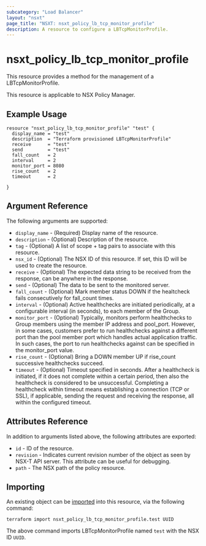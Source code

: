 ```yaml
---
subcategory: "Load Balancer"
layout: "nsxt"
page_title: "NSXT: nsxt_policy_lb_tcp_monitor_profile"
description: A resource to configure a LBTcpMonitorProfile.
---
```


# nsxt_policy_lb_tcp_monitor_profile

This resource provides a method for the management of a LBTcpMonitorProfile.

This resource is applicable to NSX Policy Manager.

## Example Usage

```hcl
resource "nsxt_policy_lb_tcp_monitor_profile" "test" {
  display_name = "test"
  description  = "Terraform provisioned LBTcpMonitorProfile"
  receive      = "test"
  send         = "test"
  fall_count   = 2
  interval     = 2
  monitor_port = 8080
  rise_count   = 2
  timeout      = 2

}
```

## Argument Reference

The following arguments are supported:

* `display_name` - (Required) Display name of the resource.
* `description` - (Optional) Description of the resource.
* `tag` - (Optional) A list of scope + tag pairs to associate with this resource.
* `nsx_id` - (Optional) The NSX ID of this resource. If set, this ID will be used to create the resource.
* `receive` - (Optional) The expected data string to be received from the response, can be anywhere in the response.
* `send` - (Optional) The data to be sent to the monitored server.
* `fall_count` - (Optional) Mark member status DOWN if the healtcheck fails consecutively for fall_count times.
* `interval` - (Optional) Active healthchecks are initiated periodically, at a configurable interval (in seconds), to each member of the Group.
* `monitor_port` - (Optional) Typically, monitors perform healthchecks to Group members using the member IP address and pool_port. However, in some cases, customers prefer to run healthchecks against a different port than the pool member port which handles actual application traffic. In such cases, the port to run healthchecks against can be specified in the monitor_port value.
* `rise_count` - (Optional) Bring a DOWN member UP if rise_count successive healthchecks succeed.
* `timeout` - (Optional) Timeout specified in seconds. After a healthcheck is initiated, if it does not complete within a certain period, then also the healthcheck is considered to be unsuccessful. Completing a healthcheck within timeout means establishing a connection (TCP or SSL), if applicable, sending the request and receiving the response, all within the configured timeout.


## Attributes Reference

In addition to arguments listed above, the following attributes are exported:

* `id` - ID of the resource.
* `revision` - Indicates current revision number of the object as seen by NSX-T API server. This attribute can be useful for debugging.
* `path` - The NSX path of the policy resource.

## Importing

An existing object can be [imported][docs-import] into this resource, via the following command:

[docs-import]: https://www.terraform.io/cli/import

```
terraform import nsxt_policy_lb_tcp_monitor_profile.test UUID
```

The above command imports LBTcpMonitorProfile named `test` with the NSX ID `UUID`.
